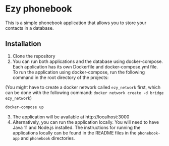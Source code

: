 # Ezy phonebook

This is a simple phonebook application that allows you to store your contacts in a database.

## Installation

1. Clone the repository
2. You can run both applications and the database using docker-compose. Each application has its own Dockerfile and docker-compose.yml file. To run the application using docker-compose, run the following command in the root directory of the projects:

(You might have to create a docker network called `ezy_network` first, which can be done with the following command: `docker network create -d bridge ezy_network`)

```bash
docker-compose up
```

3. The application will be available at http://localhost:3000
4. Alternatively, you can run the application locally. You will need to have Java 11 and Node.js installed. The instructions for running the applications locally can be found in the README files in the `phonebook-app` and `phonebook` directories.